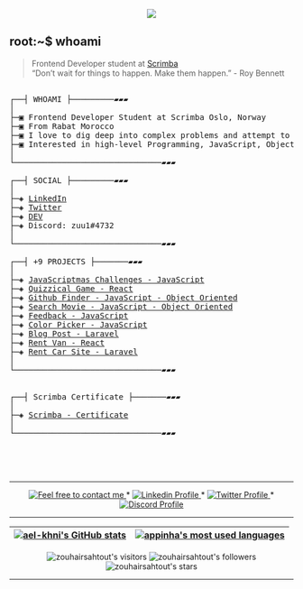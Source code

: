 </p>
<p align="center">  
<img src ="https://cdn.dribbble.com/users/2495095/screenshots/6022014/media/bde6ebc855e312547d5f791f427de779.gif">
</p>

## root:~$ whoami
>  Frontend Developer student at [Scrimba](https://scrimba.com/) \
>  “Don’t wait for things to happen. Make them happen.” - Roy Bennett 


<!-- <p align="center">
<a href="https://github.com/oakoudad/badge42"><img src="https://badge.mediaplus.ma/black/ael-khni" alt="ael-khni's 42 stats" /></a>
</p>
-->


<pre>

┌──┤ WHOAMI ├─────────▰▰▰
│
├─▣ Frontend Developer Student at Scrimba Oslo, Norway
├─▣ From Rabat Morocco
├─▣ I love to dig deep into complex problems and attempt to find the simplest yet the most effecient solution.
├─▣ Interested in high-level Programming, JavaScript, Object Oriented Programming, Linux.
│
└───────────────────────────────▰▰▰

┌──┤ SOCIAL ├─────────▰▰▰
│
├─◈ <a href="https://www.linkedin.com/in/zouhair-sahtout/">LinkedIn</a>
├─◈ <a href="https://twitter.com/zouhair_sahtout">Twitter</a>
├─◈ <a href="https://dev.to/zouhair_sahtout">DEV</a>
├─◈ Discord: zuu1#4732
│
└───────────────────────────────▰▰▰

┌──┤ +9 PROJECTS ├───────▰▰▰
│
├─◈ <a href="https://github.com/zuuhair11/Javascriptmas-2023">JavaScriptmas Challenges - JavaScript</a>
├─◈ <a href="https://github.com/zuuhair11/quizzical-app">Quizzical Game - React</a>
├─◈ <a href="https://github.com/zuuhair11/GitHub-Finder">Github Finder - JavaScript - Object Oriented</a>
├─◈ <a href="https://github.com/zuuhair11/watcher20-05">Search Movie - JavaScript - Object Oriented</a>
├─◈ <a href="https://github.com/zuuhair11/feedback-app">Feedback - JavaScript</a>
├─◈ <a href="https://github.com/zuuhair11/color-picker">Color Picker - JavaScript</a>
├─◈ <a href="https://github.com/zuuhair11/ourmainapp">Blog Post - Laravel</a>
├─◈ <a href="https://github.com/zuuhair11/vanlife-app">Rent Van - React</a>
├─◈ <a href="https://github.com/zuuhair11/CarRentalPro">Rent Car Site - Laravel</a>
│
└───────────────────────────────▰▰▰


┌──┤ Scrimba Certificate ├───────▰▰▰
│
├─◈ <a href="https://scrimba.com/certificate/umaxwbAN/gfrontend">Scrimba - Certificate</a>
│
└───────────────────────────────▰▰▰


  <!--
┌──┤ COMMUNITY ├─────────▰▰▰
│
├─◈ If you need any help please join our community.
├─◈ <a href="https://discord.gg/vTvkDgsS6J">Discord Server</a>
│
└───────────────────────────────▰▰▰
<-->

</pre>

--------------

<p align="center">
	<a href="mailto:zouhairsahtout66@gmail.com">
		<img alt="Feel free to contact me" src="https://img.shields.io/badge/-Ask_me_anything-blue?style=flat&logo=Gmail&logoColor=white&link=mailto:zouhairsahtout66@gmail.com&color=3d85c6" />
	</a>
	<span> * </span>
    <a href="https://www.linkedin.com/in/zouhair-sahtout/">
        <img alt="Linkedin Profile" src="https://img.shields.io/badge/-Linkedin-0072b1?style=flat&logo=Linkedin&logoColor=white&link=https://www.linkedin.com/in/zouhair-sahtout/" />
    </a>
    <span> * </span>
    <a href="https://twitter.com/zouhair_sahtout">
        <img alt="Twitter Profile" src="https://img.shields.io/badge/-Twitter-0072b1?style=flat&logo=Twitter&logoColor=white&link=https://twitter.com/zouhair_sahtout/&color=1DA1F2" />
    </a>
    <span> * </span>
    <a href="https://discord.com/users/795716168223817750">
        <img alt="Discord Profile" src="https://img.shields.io/badge/-Discord-0072b1?style=flat&logo=Discord&logoColor=white&link=https://discord.com/users/795716168223817750/&color=7289da" />
    </a>

</p>

---------------

| [![ael-khni's GitHub stats](https://github-readme-stats.vercel.app/api?username=zuuhair11&count_private=true&show_icons=true&hide=issues&hide_border=true&theme=jolly)](https://github.com/zuuhair11?tab=repositories) | [![appinha's most used languages](https://github-readme-stats.vercel.app/api/top-langs/?username=zuuhair11&layout=compact&hide_border=true&theme=jolly)](https://github.com/zuuhair11?tab=repositories) |
|:-:|:-:|

<p align="center">
	<img alt="zouhairsahtout's visitors" src="https://komarev.com/ghpvc/?username=zuuhair11&color=8c36db&style=flat&label=visitors" />
	<img alt="zouhairsahtout's followers" src="https://img.shields.io/github/followers/zuuhair11?color=blueviolet" />
	<img alt="zouhairsahtout's stars" src="https://img.shields.io/github/stars/zuuhair11?color=blueviolet" />
</p>

---------------
